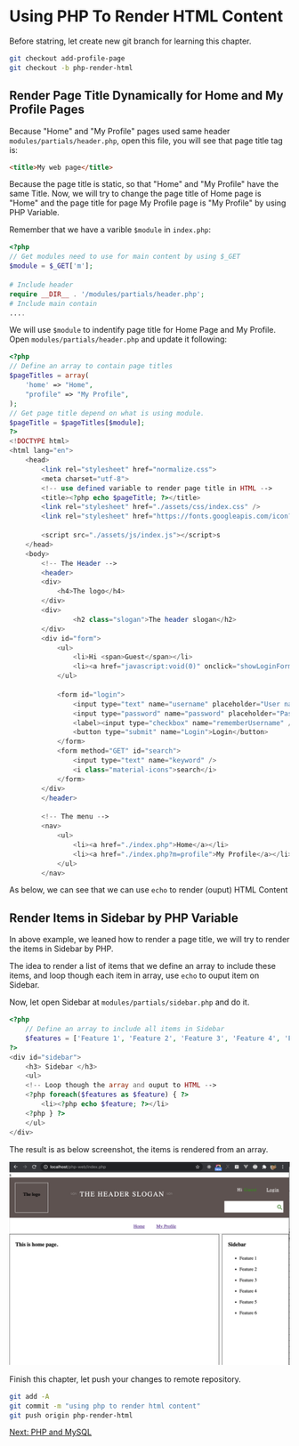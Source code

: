# Using PHP To Render HTML Content

Before statring, let create new git branch for learning this chapter.

```sh
git checkout add-profile-page
git checkout -b php-render-html
```

## Render Page Title Dynamically for Home and My Profile Pages

Because "Home" and "My Profile" pages used same header `modules/partials/header.php`, open this file, you will see that page title tag is:

```html
<title>My web page</title>
```

Because the page title is static, so that "Home" and "My Profile" have the same Title. Now, we will try to change the page title of Home page is "Home" and the page title for page My Profile page is "My Profile" by using PHP Variable. 

Remember that we have a varible `$module` in `index.php`:

```php
<?php
// Get modules need to use for main content by using $_GET
$module = $_GET['m'];

# Include header
require __DIR__ . '/modules/partials/header.php';
# Include main contain
....
```

We will use `$module` to indentify page title for Home Page and My Profile. Open `modules/partials/header.php` and update it following:


```php
<?php
// Define an array to contain page titles
$pageTitles = array(
    'home' => "Home",
    "profile" => "My Profile",
);
// Get page title depend on what is using module. 
$pageTitle = $pageTitles[$module];
?>
<!DOCTYPE html>
<html lang="en">
    <head>
        <link rel="stylesheet" href="normalize.css">
        <meta charset="utf-8">
        <!-- use defined variable to render page title in HTML -->
        <title><?php echo $pageTitle; ?></title>
        <link rel="stylesheet" href="./assets/css/index.css" />
        <link rel="stylesheet" href="https://fonts.googleapis.com/icon?family=Material+Icons">

        <script src="./assets/js/index.js"></script>s
    </head>
    <body>
        <!-- The Header -->
        <header> 
        <div>
            <h4>The logo</h4>
        </div>
        <div>
                <h2 class="slogan">The header slogan</h2>
        </div>
        <div id="form">
            <ul>
                <li>Hi <span>Guest</span></li>
                <li><a href="javascript:void(0)" onclick="showLoginForm()">Login</a></li>
            </ul>
            
            <form id="login">
                <input type="text" name="username" placeholder="User name" />
                <input type="password" name="password" placeholder="Password"/>
                <label><input type="checkbox" name="rememberUsername" />Remember user name </label>
                <button type="submit" name="Login">Login</button>
            </form>
            <form method="GET" id="search">
                <input type="text" name="keyword" />
                <i class="material-icons">search</i>
            </form>
        </div>
        </header>
        
        <!-- The menu -->
        <nav>
            <ul>
                <li><a href="./index.php">Home</a></li>
                <li><a href="./index.php?m=profile">My Profile</a></li>
            </ul>
        </nav>
```

As below, we can see that we can use `echo` to render (ouput) HTML Content

## Render Items in Sidebar by PHP Variable

In above example, we leaned how to render a page title, we will try to render the items in Sidebar by PHP. 

The idea to render a list of items that we define an array to include these items, and loop though each item in array, use `echo` to ouput item on Sidebar.

Now, let open Sidebar at `modules/partials/sidebar.php` and do it.

```php
<?php
    // Define an array to include all items in Sidebar
    $features = ['Feature 1', 'Feature 2', 'Feature 3', 'Feature 4', 'Feature 5', 'Feature 6'];
?>
<div id="sidebar">
    <h3> Sidebar </h3>
    <ul>
    <!-- Loop though the array and ouput to HTML -->
    <?php foreach($features as $feature) { ?>
        <li><?php echo $feature; ?></li>
    <?php } ?>
    </ul>
</div>
```

The result is as below screenshot, the items is rendered from an array.

![](./images/php-render-html.png)

Finish this chapter, let push your changes to remote repository.

```sh
git add -A
git commit -m "using php to render html content"
git push origin php-render-html
```

[Next: PHP and MySQL](./php-mysql.md)
